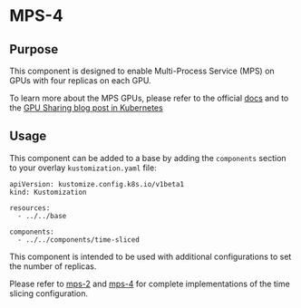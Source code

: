# MPS-4

## Purpose

This component is designed to enable Multi-Process Service (MPS) on GPUs with four replicas on each GPU.

To learn more about the MPS GPUs, please refer to the official [docs](
https://docs.nvidia.com/deploy/mps/index.html) and to the [GPU Sharing blog post in Kubernetes](https://developer.nvidia.com/blog/improving-gpu-utilization-in-kubernetes/)

## Usage

This component can be added to a base by adding the `components` section to your overlay `kustomization.yaml` file:

```
apiVersion: kustomize.config.k8s.io/v1beta1
kind: Kustomization

resources:
  - ../../base

components:
  - ../../components/time-sliced
```

This component is intended to be used with additional configurations to set the number of replicas.

Please refer to [mps-2](../mps-2) and [mps-4](../mps-4) for complete implementations of the time slicing configuration.
